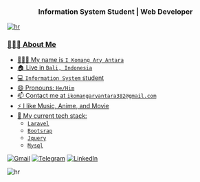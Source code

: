 <h3 align="center">Information System Student <a href="/">|</a> Web Developer <a href="/"></h3>

![hr](https://user-images.githubusercontent.com/39755201/159233055-3bd55a37-7284-46ad-b759-5ab0c13b3828.png)

### 👨🏻‍💻 About Me

-  👨🏻‍💼 My name is `I Komang Ary Antara`
-  🏠 Live in `Bali, Indonesia`
-  💻 `Information System` student
-  😄 Pronouns: `He/Him`
-  📫 Contact me at `ikomangaryantara382@gmail.com`
-  ⚡ I like Music, Anime, and Movie
-  🌟 My current tech stack:
    - `Laravel`
    - `Bootsrap`
    - `Jquery`
    - `Mysql`

[![Gmail](https://img.shields.io/badge/Gmail-D14836?style=for-the-badge&logo=gmail&logoColor=white)](mailto:ikomangaryantara382@gmail.com.com)
[![Telegram](https://img.shields.io/badge/Telegram-DEDEDE?style=for-the-badge&logo=telegram&logoColor=blue)](https://t.me/Yaskha)
[![LinkedIn](https://img.shields.io/badge/linkedin-%230077B5.svg?style=for-the-badge&logo=linkedin&logoColor=white)](https://www.linkedin.com/in/ikomangary)

![hr](https://user-images.githubusercontent.com/39755201/159233055-3bd55a37-7284-46ad-b759-5ab0c13b3828.png)
